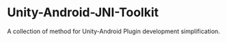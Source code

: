 # Unity-Android-JNI-Toolkit
A collection of method for Unity-Android Plugin development simplification.
